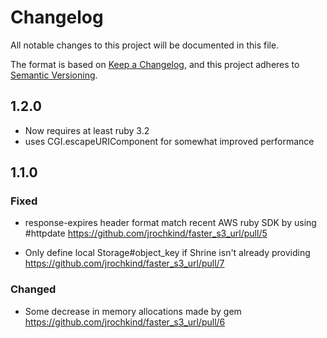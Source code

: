 # Changelog

All notable changes to this project will be documented in this file.

The format is based on [Keep a Changelog](https://keepachangelog.com/en/1.0.0/),
and this project adheres to [Semantic Versioning](https://semver.org/spec/v2.0.0.html).

## 1.2.0

- Now requires at least ruby 3.2
- uses CGI.escapeURIComponent for somewhat improved performance

## 1.1.0

### Fixed

- response-expires header format match recent AWS ruby SDK by using #httpdate https://github.com/jrochkind/faster_s3_url/pull/5

- Only define local Storage#object_key if Shrine isn't already providing https://github.com/jrochkind/faster_s3_url/pull/7

### Changed

- Some decrease in memory allocations made by gem https://github.com/jrochkind/faster_s3_url/pull/6
